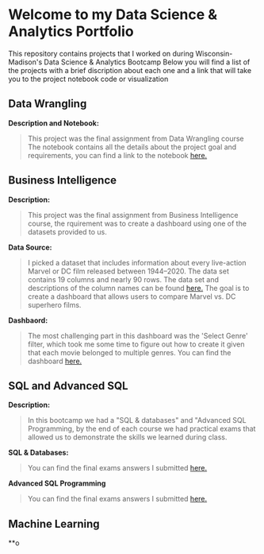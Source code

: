 # Welcome to my Data Science & Analytics Portfolio
This repository contains projects that I worked on during Wisconsin-Madison's Data Science & Analytics Bootcamp
Below you will find a list of the projects with a brief discription about each one and a link that will take you to the project notebook code or visualization 


## Data Wrangling
**Description and Notebook:**
> This project was the final assignment from Data Wrangling course
The notebook contains all the details about the project goal and requirements, you can find a link to the notebook [here.](https://github.com/kaialali/Data-Science-Portfolio/blob/main/Khalifa_Al_Ali_Data_Wrangling_Hotel_Project.ipynb)

## Business Intelligence
**Description:** 
> This project was the final assignment from Business Intelligence course, the rquirement was to create a dashboard using one of the datasets provided to us.

**Data Source:** 
> I picked a dataset that includes information about every live-action Marvel or DC film released between 1944–2020. The data set contains 19 columns and nearly 90 rows. The data set and descriptions of the column names can be found [here.](https://www.kaggle.com/datasets/jcraggy/marvel-vs-dc-imdb-rotten-tomatoes)
The goal is to create a dashboard that allows users to compare Marvel vs. DC superhero films.

**Dashbaord:**
> The most challenging part in this dashboard was the 'Select Genre' filter, which took me some time to figure out how to create it given that each movie belonged to multiple genres.
You can find the dashboard [here.](https://public.tableau.com/app/profile/khalifa.al.ali/viz/Marvelvs_DC_16550871428330/Dashboard1#1)

## SQL and Advanced SQL
**Description:**
> In this bootcamp we had a "SQL & databases" and "Advanced SQL Programming, by the end of each course we had practical exams that allowed us to demonstrate the skills we learned during class.

**SQL & Databases:**
> You can find the final exams answers I submitted [here.](https://github.com/kaialali/Data-Science-Portfolio/blob/main/Khalifa_AlAli%20Fina%20Project%20Answers.pdf)

**Advanced SQL Programming**
> You can find the final exams answers I submitted [here.](https://github.com/kaialali/Data-Science-Portfolio/blob/main/Final%20Project%20-%20Khalifa.pdf)

## Machine Learning
**o
